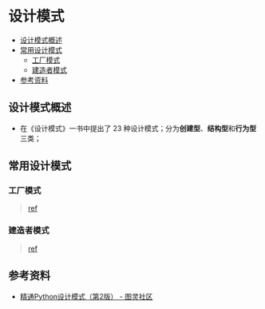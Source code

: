 设计模式
===
<!--info
top: True
-->

<!-- TOC -->
- [设计模式概述](#设计模式概述)
- [常用设计模式](#常用设计模式)
    - [工厂模式](#工厂模式)
    - [建造者模式](#建造者模式)
- [参考资料](#参考资料)
<!-- TOC -->

## 设计模式概述

- 在《设计模式》一书中提出了 23 种设计模式；分为**创建型**、**结构型**和**行为型**三类；


## 常用设计模式

### 工厂模式
> [ref](./设计模式-工厂模式.md)

### 建造者模式
> [ref]()



## 参考资料
- [精通Python设计模式（第2版） - 图灵社区](https://www.ituring.com.cn/book/2680)
